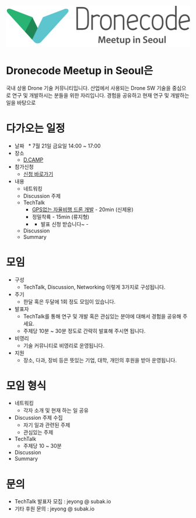 
![Dronecode Meetup in Seoul](/images/logo.png)

# Dronecode Meetup in Seoul은
국내 상용 Drone 기술 커뮤니티입니다.
산업에서 사용되는 Drone SW 기술을 중심으로 연구 및 개발하시는 분들을 위한 자리입니다.
경험을 공유하고 현재 연구 및 개발하는 일을 바탕으로 

# 다가오는 일정
 * 날짜
   * 7월 21일 금요일 14:00 ~ 17:00
 * 장소
   * [D.CAMP](http://naver.me/GPxRB9NK)
 * 참가신청
   * [신청 바로가기](https://goo.gl/forms/YE0wgPLSDPPzNmU02)
 * 내용
   * 네트워킹
   * Discussion 주제
   * TechTalk
     * [GPS없는 자율비행 드론 개발](http://subak.io/?p=2068) - 20min (신제용)
     * 정밀착륙 - 15min (류지형)
     * - 발표 신청 받습니다~ -
   * Discussion
   * Summary
   
# 모임 
 * 구성
   * TechTalk, Discussion, Networking 이렇게 3가지로 구성됩니다.
 * 주기
   * 한달 혹은 두달에 1회 정도 모임이 있습니다.
 * 발표자
   * TechTalk를 통해 연구 및 개발 혹은 관심있는 분야에 대해서 경험을 공유해 주세요.
   * 주제당 10분 ~ 30분 정도로 간략히 발표해 주시면 됩니다.
 * 비영리
   * 기술 커뮤니티로 비영리로 운영됩니다.
 * 지원
   * 장소, 다과, 장비 등은 뜻있는 기업, 대학, 개인의 후원을 받아 운영됩니다.

# 모임 형식
 * 네트워킹
   * 각자 소개 및 현재 하는 일 공유
 * Discussion 주제 수집
   * 자기 일과 관련된 주제
   * 관심있는 주제
 * TechTalk
   * 주제당 10 ~ 30분
 * Discussion
 * Summary
 
# 문의
 * TechTalk 발표자 모집 : jeyong @ subak.io
 * 기타 후원 문의 : jeyong @ subak.io
